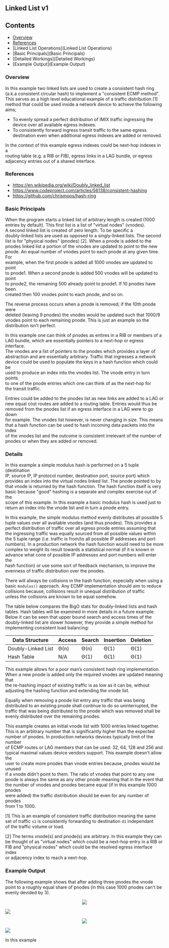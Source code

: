 ## Linked List v1

## Contents

 * [Overview](Overview)
 * [References](References)
 * [Linked List Operations](Linked List Operations)
 * [Basic Principals](Basic Principals)
 * [Detailed Workings](Detailed Workings)
 * [Example Output](Example Output)


### Overview

In this example two linked lists are used to create a consistent hash ring  
(a.k.a consistent circular hash) to implement a "consistent ECMP method".  
This serves as a high level educational example of a traffic distribution [1]  
method that could be used inside a network device to achieve the following  
aims;  

 * To evenly spread a perfect distribution of IMIX traffic ingressing the device over all available egress indexes.
 * To consistently forward ingress transit traffic to the same egress destination even when additional egress indexes are added or removed.

In the context of this example egress indexes could be next-hop indexes in a  
routing table (e.g. a RIB or FIB), egress links in a LAG bundle, or egress  
adjacency entries out of a shared interface.  


### References

* https://en.wikipedia.org/wiki/Doubly_linked_list
* https://www.codeproject.com/articles/56138/consistent-hashing
* https://github.com/chrismoos/hash-ring


### Basic Principals

When the program starts a linked list of arbitrary length is created (1000  
entries by default). This first list is a list of "virtual nodes" (vnodes).  
A second linked list is created of zero length. To be specific a   
doubly-linked lists are used as opposed to a singly-linked lists. The second  
list is for "physical nodes" (pnodes) [2]. When a pnode is added to the  
pnodes linked list a portion of the vnodes are updated to point to the new  
pnode. An equal number of vnodes point to each pnode at any given time. For  
example, when the first pnode is added all 1000 vnodes are updated to point  
to pnode1. When a second pnode is added 500 vnodes will be updated to point  
to pnode2, the remaining 500 already point to pnode1. If 10 pnodes have been  
created then 100 vnodes point to each pnode, and so on.  

The reverse process occurs when a pnode is removed; if the 10th pnode were  
deleted (leaving 9 pnodes) the vnodes would be updated such that 1000/9  
vnodes point to each remaining pnode. This is just an example so the  
distribution isn't perfect.  

In this example one can think of pnodes as entires in a RIB or members of a  
LAG bundle, which are essentially pointers to a next-hop or egress interface.  
The vnodes are a list of pointers to the pnodes which provides a layer of  
abstraction and are essentially arbitrary. Traffic that ingresses a network  
device could be used to populate the keys in a hash function which could be  
used to produce an index into the vnodes list. The vnode entry in turn points  
to one of the pnode entries which one can think of as the next-hop for  
the transit traffic.

Entries could be added to the pnodes list as new links are added to a LAG or  
new equal cost routes are added to a routing table. Entries would thus be  
removed from the pnodes list if an egress interface in a LAG were to go down  
for example. The vnodes list however, is never changing in size. This means  
that a hash function can be used to hash incoming data packets into the index  
of the vnodes list and the outcome is consistent irrelevant of the number of  
pnodes or when they are added or removed.  


### Details

In this example a simple modulus hash is performed on a 5 tuple (destination  
IP, source IP, IP protocol number, destination port, source port) which  
provides an index into the virtual nodes linked list. The pnode pointed to by  
that vnode is returned by the hash function. The hash function itself is very  
basic because "good" hashing is a separate and complex exercise out of the  
scope of this example. In this example a basic modulus hash is used just to  
return an index into the vnode list and in turn a pnode entry.  

In this example, the simple modulus method evenly distributes all possible 5  
tuple values over all available vnodes (and thus pnodes). This provides a  
perfect distribution of traffic over all egress pnode entries assuming that  
the ingressing traffic was equally sourced from all possible values within  
the 5 tuple range (i.e. traffic is from/to all possible IP addresses and port  
numbers). In a production network the hash function would need to be more  
complex to weight its result towards a statistical normal (if it is known in  
advance what cone of possible IP addresses and port numbers will enter the  
hash function) or use some sort of feedback mechanism, to improve the  
evenness of traffic distribution over the pnodes.  

There will always be collisions in the hash function, especially when using a  
basic `modulus()` approach. Any ECMP implementation should aim to reduce  
collisions because, collisions result in unequal distribution of traffic  
unless the collisions are known to be equal somehow.  

The table below compares the BigO stats for doubly-linked lists and hash  
tables. Hash tables will be examined in more details in a future example.  
Below it can be seen that upper bound search and access times of the  
doubly-linked list are slower however, they provide a simple method for  
implementing consistent load balancing:

| Data Structure     | Access | Search | Insertion | Deletion |
|--------------------|--------|--------|-----------|----------|
| Doubly-Linked List | Θ(n)   | Θ(n)   | Θ(1)      | Θ(1)     |
| Hash Table         | N/A    | Θ(1)   | Θ(1)      | Θ(1)     |


This example allows for a poor man’s consistent hash ring implementation.  
When a new pnode is added only the required vnodes are updated meaning that  
the re-hashing impact of existing traffic is as low as it can be, without  
adjusting the hashing function and extending the vnode list.  

Equally when removing a pnode list entry any traffic that was being  
distributed to an existing pnode shall continue to do so uninterrupted, the  
traffic that was being distributed to the pnode which was removed shall be  
evenly distributed over the remaining pnodes.  

This example creates an initial vnode list with 1000 entries linked together.  
This is an arbitrary number that is significantly higher than the expected  
number of pnodes. In production networks devices typically limit of the number  
of ECMP routes or LAG members that can be used: 32, 64, 128 and 256 and  
typical maximal values device vendors support. This example doesn't allow the  
user to create more pnodes than vnode entries because, pnodes would be unused  
if a vnode didn't point to them. The ratio of vnodes that point to any one  
pnode is always the same as any other pnode meaning that in the event that  
the number of vnodes and pnodes became equal (if in this example 1000 pnodes  
were added) the traffic distribution should be even for any number of pnodes  
from 1 to 1000.  


[1] This is an example of consistent traffic distribution meaning the same  
set of traffic `s1` is consistently forwarding to destination `d1` independant  
of the traffic volume or load.  

[2] The terms vnode(s) and pnode(s) are arbitrary. In this example they can  
be thought of as "virtual nodes" which could be a next-hop entry in a RIB or  
FIB and "physical nodes" which could be the resolved egress interface index  
or adjacency index to reach a next-hop.  


### Example Output

The following example shows that after adding three pnodes the vnode point to a roughly equal share of pnodes (in this case 1000 pnodes can't be evenly devided by 3).  

<p align="center">
    <img src="https://github.com/jwbensley/jwbensley.github.io/blob/master/repos/IP-Hashing/test1.svg">
</p>

![](https://github.com/jwbensley/jwbensley.github.io/blob/master/repos/IP-Hashing/test1.svg)

<p align="center">
    <img src="https://nbedos.github.io/termtosvg/examples/awesome_window_frame.svg">
</p>

![](https://nbedos.github.io/termtosvg/examples/awesome_window_frame.svg)


In this example 

